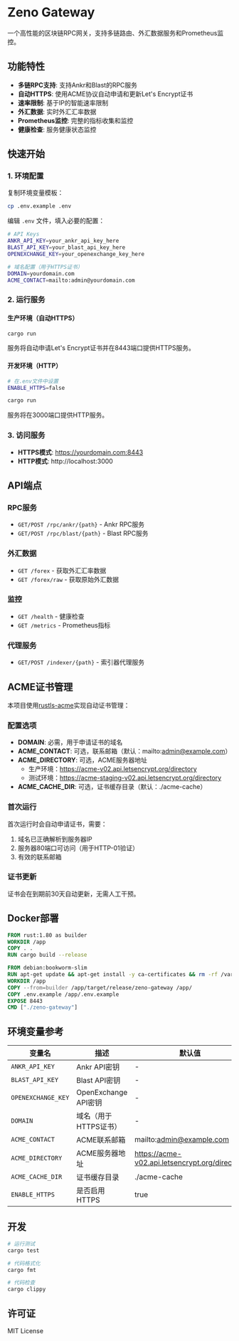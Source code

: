 # Zeno Gateway

一个高性能的区块链RPC网关，支持多链路由、外汇数据服务和Prometheus监控。

## 功能特性

- **多链RPC支持**: 支持Ankr和Blast的RPC服务
- **自动HTTPS**: 使用ACME协议自动申请和更新Let's Encrypt证书
- **速率限制**: 基于IP的智能速率限制
- **外汇数据**: 实时外汇汇率数据
- **Prometheus监控**: 完整的指标收集和监控
- **健康检查**: 服务健康状态监控

## 快速开始

### 1. 环境配置

复制环境变量模板：
```bash
cp .env.example .env
```

编辑 `.env` 文件，填入必要的配置：
```bash
# API Keys
ANKR_API_KEY=your_ankr_api_key_here
BLAST_API_KEY=your_blast_api_key_here
OPENEXCHANGE_KEY=your_openexchange_key_here

# 域名配置（用于HTTPS证书）
DOMAIN=yourdomain.com
ACME_CONTACT=mailto:admin@yourdomain.com
```

### 2. 运行服务

#### 生产环境（自动HTTPS）
```bash
cargo run
```
服务将自动申请Let's Encrypt证书并在8443端口提供HTTPS服务。

#### 开发环境（HTTP）
```bash
# 在.env文件中设置
ENABLE_HTTPS=false

cargo run
```
服务将在3000端口提供HTTP服务。

### 3. 访问服务

- **HTTPS模式**: https://yourdomain.com:8443
- **HTTP模式**: http://localhost:3000

## API端点

### RPC服务
- `GET/POST /rpc/ankr/{path}` - Ankr RPC服务
- `GET/POST /rpc/blast/{path}` - Blast RPC服务

### 外汇数据
- `GET /forex` - 获取外汇汇率数据
- `GET /forex/raw` - 获取原始外汇数据

### 监控
- `GET /health` - 健康检查
- `GET /metrics` - Prometheus指标

### 代理服务
- `GET/POST /indexer/{path}` - 索引器代理服务

## ACME证书管理

本项目使用[rustls-acme](https://github.com/FlorianUekermann/rustls-acme)实现自动证书管理：

### 配置选项

- **DOMAIN**: 必需，用于申请证书的域名
- **ACME_CONTACT**: 可选，联系邮箱（默认：mailto:admin@example.com）
- **ACME_DIRECTORY**: 可选，ACME服务器地址
  - 生产环境：https://acme-v02.api.letsencrypt.org/directory
  - 测试环境：https://acme-staging-v02.api.letsencrypt.org/directory
- **ACME_CACHE_DIR**: 可选，证书缓存目录（默认：./acme-cache）

### 首次运行

首次运行时会自动申请证书，需要：
1. 域名已正确解析到服务器IP
2. 服务器80端口可访问（用于HTTP-01验证）
3. 有效的联系邮箱

### 证书更新

证书会在到期前30天自动更新，无需人工干预。

## Docker部署

```dockerfile
FROM rust:1.80 as builder
WORKDIR /app
COPY . .
RUN cargo build --release

FROM debian:bookworm-slim
RUN apt-get update && apt-get install -y ca-certificates && rm -rf /var/lib/apt/lists/*
WORKDIR /app
COPY --from=builder /app/target/release/zeno-gateway /app/
COPY .env.example /app/.env.example
EXPOSE 8443
CMD ["./zeno-gateway"]
```

## 环境变量参考

| 变量名 | 描述 | 默认值 |
|--------|------|--------|
| `ANKR_API_KEY` | Ankr API密钥 | - |
| `BLAST_API_KEY` | Blast API密钥 | - |
| `OPENEXCHANGE_KEY` | OpenExchange API密钥 | - |
| `DOMAIN` | 域名（用于HTTPS证书） | - |
| `ACME_CONTACT` | ACME联系邮箱 | mailto:admin@example.com |
| `ACME_DIRECTORY` | ACME服务器地址 | https://acme-v02.api.letsencrypt.org/directory |
| `ACME_CACHE_DIR` | 证书缓存目录 | ./acme-cache |
| `ENABLE_HTTPS` | 是否启用HTTPS | true |

## 开发

```bash
# 运行测试
cargo test

# 代码格式化
cargo fmt

# 代码检查
cargo clippy
```

## 许可证

MIT License
